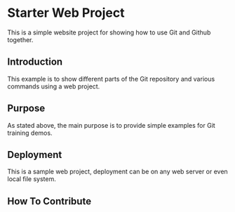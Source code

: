 # Starter Web Project

This is a simple website project for showing how to use Git and Github together.

## Introduction

This example is to show different parts of the Git repository and various commands 
using a web project. 

## Purpose

As stated above, the main purpose is to provide simple examples for Git training demos.

## Deployment

This is a sample web project, deployment can be on any web server or even local file system.

## How To Contribute


